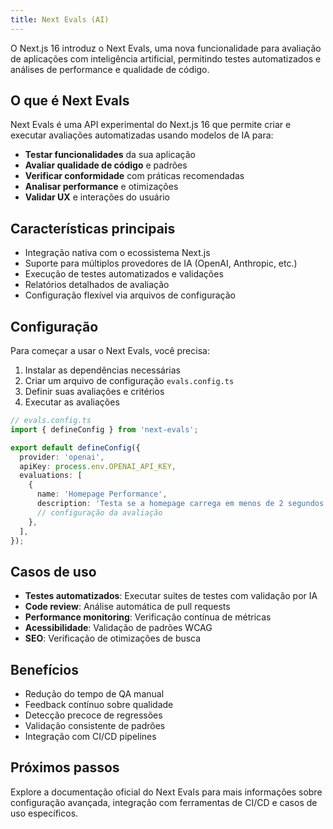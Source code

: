 ```yaml
---
title: Next Evals (AI)
---
```


O Next.js 16 introduz o Next Evals, uma nova funcionalidade para avaliação de aplicações com inteligência artificial, permitindo testes automatizados e análises de performance e qualidade de código.

## O que é Next Evals

Next Evals é uma API experimental do Next.js 16 que permite criar e executar avaliações automatizadas usando modelos de IA para:

- **Testar funcionalidades** da sua aplicação
- **Avaliar qualidade de código** e padrões
- **Verificar conformidade** com práticas recomendadas
- **Analisar performance** e otimizações
- **Validar UX** e interações do usuário

## Características principais

- Integração nativa com o ecossistema Next.js
- Suporte para múltiplos provedores de IA (OpenAI, Anthropic, etc.)
- Execução de testes automatizados e validações
- Relatórios detalhados de avaliação
- Configuração flexível via arquivos de configuração

## Configuração

Para começar a usar o Next Evals, você precisa:

1. Instalar as dependências necessárias
2. Criar um arquivo de configuração `evals.config.ts`
3. Definir suas avaliações e critérios
4. Executar as avaliações

```ts
// evals.config.ts
import { defineConfig } from 'next-evals';

export default defineConfig({
  provider: 'openai',
  apiKey: process.env.OPENAI_API_KEY,
  evaluations: [
    {
      name: 'Homepage Performance',
      description: 'Testa se a homepage carrega em menos de 2 segundos',
      // configuração da avaliação
    },
  ],
});
```

## Casos de uso

- **Testes automatizados**: Executar suites de testes com validação por IA
- **Code review**: Análise automática de pull requests
- **Performance monitoring**: Verificação contínua de métricas
- **Acessibilidade**: Validação de padrões WCAG
- **SEO**: Verificação de otimizações de busca

## Benefícios

- Redução do tempo de QA manual
- Feedback contínuo sobre qualidade
- Detecção precoce de regressões
- Validação consistente de padrões
- Integração com CI/CD pipelines

## Próximos passos

Explore a documentação oficial do Next Evals para mais informações sobre configuração avançada, integração com ferramentas de CI/CD e casos de uso específicos.

